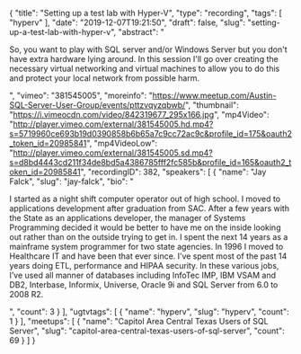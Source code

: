 {
  "title": "Setting up a test lab with Hyper-V",
  "type": "recording",
  "tags": [
    "hyperv"
  ],
  "date": "2019-12-07T19:21:50",
  "draft": false,
  "slug": "setting-up-a-test-lab-with-hyper-v",
  "abstract": "<p>So, you want to play with SQL server and/or Windows Server but you don't have extra hardware lying around. In this session I'll go over creating the necessary virtual networking and virtual machines to allow you to do this and protect your local network from possible harm.</p>",
  "vimeo": "381545005",
  "moreinfo": "https://www.meetup.com/Austin-SQL-Server-User-Group/events/pttzvqyzqbwb/",
  "thumbnail": "https://i.vimeocdn.com/video/842319677_295x166.jpg",
  "mp4Video": "http://player.vimeo.com/external/381545005.hd.mp4?s=5719960ce693b19d0390858b6b65a7c9cc72ac9c&profile_id=175&oauth2_token_id=20985841",
  "mp4VideoLow": "http://player.vimeo.com/external/381545005.sd.mp4?s=d8bd4443cd211f34de8bd5a4386785fff2fc585b&profile_id=165&oauth2_token_id=20985841",
  "recordingID": 382,
  "speakers": [
    {
      "name": "Jay Falck",
      "slug": "jay-falck",
      "bio": "<p>I started as a night shift computer operator out of high school. I moved to applications development after graduation from SAC. After a few years with the State as an applications developer, the manager of Systems Programming decided it would be better to have me on the inside looking out rather than on the outside trying to get in. I spent the next 14 years as a mainframe system programmer for two state agencies. In 1996 I moved to Healthcare IT and have been that ever since. I’ve spent most of the past 14 years doing ETL, performance and HIPAA security. In these various jobs, I’ve used all manner of databases including InfoTec IMP, IBM VSAM and DB2, Interbase, Informix, Universe, Oracle 9i and SQL Server from 6.0 to 2008 R2.</p>",
      "count": 3
    }
  ],
  "ugtvtags": [
    {
      "name": "hyperv",
      "slug": "hyperv",
      "count": 1
    }
  ],
  "meetups": [
    {
      "name": "Capitol Area Central Texas Users of SQL Server",
      "slug": "capitol-area-central-texas-users-of-sql-server",
      "count": 69
    }
  ]
}